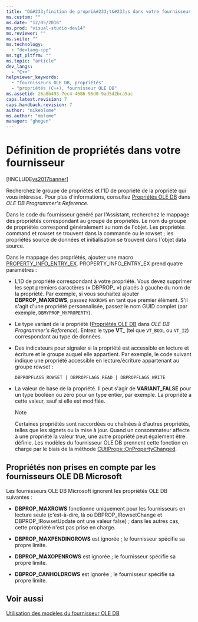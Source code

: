 ```yaml
---
title: "D&#233;finition de propri&#233;t&#233;s dans votre fournisseur | Microsoft Docs"
ms.custom: ""
ms.date: "12/05/2016"
ms.prod: "visual-studio-dev14"
ms.reviewer: ""
ms.suite: ""
ms.technology: 
  - "devlang-cpp"
ms.tgt_pltfrm: ""
ms.topic: "article"
dev_langs: 
  - "C++"
helpviewer_keywords: 
  - "fournisseurs OLE DB, propriétés"
  - "propriétés (C++), fournisseur OLE DB"
ms.assetid: 26a8b493-7ec4-4686-96d0-9ad5d2bca5ac
caps.latest.revision: 7
caps.handback.revision: 7
author: "mikeblome"
ms.author: "mblome"
manager: "ghogen"
---
```

# D&#233;finition de propri&#233;t&#233;s dans votre fournisseur
[!INCLUDE[vs2017banner](../../assembler/inline/includes/vs2017banner.md)]

Recherchez le groupe de propriétés et l'ID de propriété de la propriété qui vous intéresse.  Pour plus d'informations, consultez [Propriétés OLE DB](https://msdn.microsoft.com/en-us/library/ms722734.aspx) dans *OLE DB Programmer's Reference*.  
  
 Dans le code du fournisseur généré par l'Assistant, recherchez le mappage des propriétés correspondant au groupe de propriétés.  Le nom du groupe de propriétés correspond généralement au nom de l'objet.  Les propriétés command et rowset se trouvent dans la commande ou le rowset ; les propriétés source de données et initialisation se trouvent dans l'objet data source.  
  
 Dans le mappage des propriétés, ajoutez une macro [PROPERTY\_INFO\_ENTRY\_EX](../../data/oledb/property-info-entry-ex.md).  PROPERTY\_INFO\_ENTRY\_EX prend quatre paramètres :  
  
-   L'ID de propriété correspondant à votre propriété.  Vous devez supprimer les sept premiers caractères \(« DBPROP\_ »\) placés à gauche du nom de la propriété.  Par exemple, si vous souhaitez ajouter **DBPROP\_MAXROWS**, passez `MAXROWS` en tant que premier élément.  S'il s'agit d'une propriété personnalisée, passez le nom GUID complet \(par exemple, `DBMYPROP_MYPROPERTY`\).  
  
-   Le type variant de la propriété \([Propriétés OLE DB](https://msdn.microsoft.com/en-us/library/ms722734.aspx) dans *OLE DB Programmer's Reference*\).  Entrez le type **VT\_** \(tel que `VT_BOOL` ou `VT_I2`\) correspondant au type de données.  
  
-   Des indicateurs pour signaler si la propriété est accessible en lecture et écriture et le groupe auquel elle appartient.  Par exemple, le code suivant indique une propriété accessible en lecture\/écriture appartenant au groupe rowset :  
  
    ```  
    DBPROPFLAGS_ROWSET | DBPROPFLAGS_READ | DBPROPFLAGS_WRITE  
    ```  
  
-   La valeur de base de la propriété.  Il peut s'agir de **VARIANT\_FALSE** pour un type booléen ou zéro pour un type entier, par exemple.  La propriété a cette valeur, sauf si elle est modifiée.  
  
    > [!NOTE]
    >  Certaines propriétés sont raccordées ou chaînées à d'autres propriétés, telles que les signets ou la mise à jour.  Quand un consommateur affecte à une propriété la valeur true, une autre propriété peut également être définie.  Les modèles du fournisseur OLE DB prennent cette fonction en charge par le biais de la méthode [CUtlProps::OnPropertyChanged](../../data/oledb/cutlprops-onpropertychanged.md).  
  
## Propriétés non prises en compte par les fournisseurs OLE DB Microsoft  
 Les fournisseurs OLE DB Microsoft ignorent les propriétés OLE DB suivantes :  
  
-   **DBPROP\_MAXROWS** fonctionne uniquement pour les fournisseurs en lecture seule \(c'est\-à\-dire, là où DBPROP\_IRowsetChange et DBPROP\_IRowsetUpdate ont une valeur false\) ; dans les autres cas, cette propriété n'est pas prise en charge.  
  
-   **DBPROP\_MAXPENDINGROWS** est ignorée ; le fournisseur spécifie sa propre limite.  
  
-   **DBPROP\_MAXOPENROWS** est ignorée ; le fournisseur spécifie sa propre limite.  
  
-   **DBPROP\_CANHOLDROWS** est ignorée ; le fournisseur spécifie sa propre limite.  
  
## Voir aussi  
 [Utilisation des modèles du fournisseur OLE DB](../../data/oledb/working-with-ole-db-provider-templates.md)